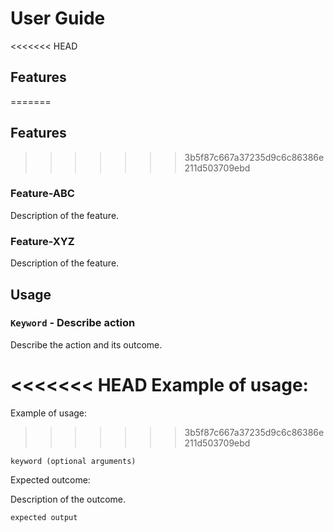# User Guide

<<<<<<< HEAD
## Features
=======
## Features 
>>>>>>> 3b5f87c667a37235d9c6c86386e211d503709ebd

### Feature-ABC

Description of the feature.

### Feature-XYZ

Description of the feature.

## Usage

### `Keyword` - Describe action

Describe the action and its outcome.

<<<<<<< HEAD
Example of usage:
=======
Example of usage: 
>>>>>>> 3b5f87c667a37235d9c6c86386e211d503709ebd

`keyword (optional arguments)`

Expected outcome:

Description of the outcome.

```
expected output
```
